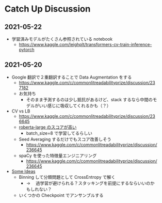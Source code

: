 # Catch Up Discussion

## 2021-05-22

- 学習済みモデルがたくさん参照されている notebook
  - https://www.kaggle.com/leighplt/transformers-cv-train-inference-pytorch

## 2021-05-20

- Google 翻訳で２重翻訳することで Data Augmentation をする
  - https://www.kaggle.com/c/commonlitreadabilityprize/discussion/237182
  - お気持ち
    - そのまま予測するのは少し抵抗があるけど、stack するなら中間のモデルがいい感じに吸収してくれるかも（？）
- CV vs LB
  - https://www.kaggle.com/c/commonlitreadabilityprize/discussion/236645
  - [roberta-large のスコアが高い](https://www.kaggle.com/c/commonlitreadabilityprize/discussion/236645)
    - batch_size=8 で学習してるらしい
  - Seed Averaging するだけでもスコア改善しそう
    - https://www.kaggle.com/c/commonlitreadabilityprize/discussion/236645
  - spaCy を使った特徴量エンジニアリング
    - https://www.kaggle.com/c/commonlitreadabilityprize/discussion/236645
- [Some Ideas](https://www.kaggle.com/c/commonlitreadabilityprize/discussion/239434)
  - Binning して分類問題として CrossEntropy で解く
    - → 　過学習が避けられる？スタッキングを前提にするならいいのかもしれない？
  - いくつかの Checkpoint でアンサンブルする
